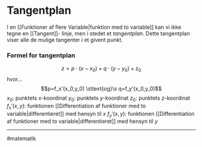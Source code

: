 # Tangentplan
I en [[Funktioner af flere Variable|funktion med to variable]] kan vi ikke tegne en [[Tangent]]- linje, men i stedet et *tangentplan*. Dette tangentplan viser alle de mulige tangenter i et givent punkt.

### Formel for tangentplan
$$z = p \cdot (x-x_0)+q \cdot (y-y_0) + z_0$$
hvor...
$$p=f_x'(x_0,y_0) \s\text{og}\s q=f_y'(x_0,y_0)$$
$x_0$: punktets $x$-koordinat
$y_0$: punktets $y$-koordinat
$z_0$: punktets $z$-koordinat
$f_x'(x,y)$: funktionen [[Differentiation af funktioner med to variable|differentieret]] med hensyn til $x$
$f_y'(x,y)$: funktionen [[Differentiation af funktioner med to variable|differentieret]] med hensyn til $y$

---
#matematik